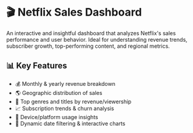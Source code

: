 # 🎬 Netflix Sales Dashboard

An interactive and insightful dashboard that analyzes Netflix's sales performance and user behavior. Ideal for understanding revenue trends, subscriber growth, top-performing content, and regional metrics.

## 📊 Key Features

- 💰 Monthly & yearly revenue breakdown
- 🌎 Geographic distribution of sales
- 🎥 Top genres and titles by revenue/viewership
- 📈 Subscription trends & churn analysis
- 📱 Device/platform usage insights
- 📆 Dynamic date filtering & interactive charts
